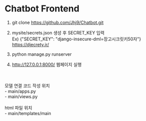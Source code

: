 # Chatbot Frontend

1) git clone https://github.com/Jhj9/Chatbot.git<br>

2) mysite/secrets.json 생성 후 SECRET_KEY 입력 <br>
  Ex) {"SECRET_KEY": "django-insecure-dml=장고시크릿키50자"} <br>
  https://djecrety.ir/

3) python manage.py runserver<br>

4) http://127.0.0.1:8000/ 웹페이지 실행

<br>
<br>
모델 연결 코드 작성 위치<br>
- main/apps.py<br>
- main/views.py<br>
<br>
html 파일 위치<br>
- main/templates/main<br>
<br>

